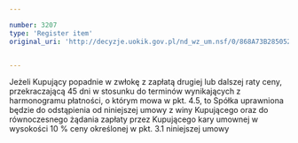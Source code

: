 ```yaml
---

number: 3207
type: 'Register item'
original_uri: 'http://decyzje.uokik.gov.pl/nd_wz_um.nsf/0/868A73B2850524F0C1257A0D002AE94B?OpenDocument'


---
```


Jeżeli Kupujący popadnie w zwłokę z zapłatą drugiej lub dalszej raty ceny, przekraczającą 45 dni w stosunku do terminów wynikających z harmonogramu płatności, o którym mowa w pkt. 4.5, to Spółka uprawniona będzie do odstąpienia od niniejszej umowy z winy Kupującego oraz do równoczesnego żądania zapłaty przez Kupującego kary umownej w wysokości 10 % ceny określonej w pkt. 3.1 niniejszej umowy
